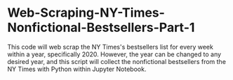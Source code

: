 # Web-Scraping-NY-Times-Nonfictional-Bestsellers-Part-1
This code will web scrap the NY Times's bestsellers list for every week within a year, specifically 2020. However, the year can be changed to any desired year, and this script will collect the nonfictional bestsellers from the NY Times with Python within Jupyter Notebook.
